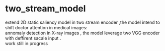 # two_stream_model
extend 2D static saliency model in two stream encoder ,the model intend to shift doctor attention in medical images:    
annomaly detection in X-ray images , 
the model leverage two VGG encoder with deffirent sacale input .  
work still in progress

